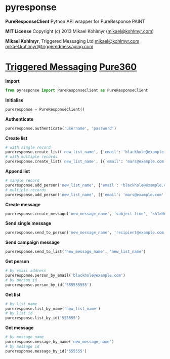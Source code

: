 pyresponse
==========
**PureResponseClient**
Python API wrapper for PureResponse PAINT

**MIT License**
Copyright (c) 2013 Mikael Kohlmyr (mikael@kohlmyr.com)


**Mikael Kohlmyr**, Triggered Messaging Ltd
mikael@kohlmyr.com
mikael.kohlmyr@triggeredmessaging.com

[Triggered Messaging](http://www.triggeredmessaging.com)
[Pure360](http://www.pure360.com)
========
**Import**
```python
from pyresponse import PureResponseClient as PureResponseClient
```

**Initialise**
```python
pureresponse = PureResponseClient()
```

**Authenticate**
```python
pureresponse.authenticate('username', 'password')
```

**Create list**
```python
# with single record
pureresponse.create_list('new_list_name', {'email': 'blackhole@example.com', 'name': 'John Doe'})
# with multiple records
pureresponse.create_list('new_list_name', [{'email': 'mars@example.com', 'name': 'John Doe'}, {'email': 'venus@example.com', 'name': 'Jane Doe'}])
```

**Append list**
```python
# single record
pureresponse.add_person('new_list_name', {'email': 'blackhole@example.com', 'name': 'John Doe'})
# multiple records
pureresponse.add_person('new_list_name', [{'email': 'mars@example.com', 'name': 'John Doe'}, {'email': 'venus@example.com', 'name': 'Jane Doe'}])
```

**Create message**
```python
pureresponse.create_message('new_message_name', 'subject line', '<h1>Headline</h1><p>body of text</p>')
```

**Send single message**
```python
pureresponse.send_to_person('new_message_name', 'recipient@example.com')
```

**Send campaign message**
```python
pureresponse.send_to_list('new_message_name', 'new_list_name')
```

**Get person**
```python
# by email address
pureresponse.person_by_email('blackhole@example.com')
# by person id
pureresponse.person_by_id('555555555')
```

**Get list**
```python
# by list name
pureresponse.list_by_name('new_list_name')
# by list id
pureresponse.list_by_id('555555')
```

**Get message**
```python
# by message name
pureresponse.message_by_name('new_message_name')
# by message id
pureresponse.message_by_id('555555')
```
